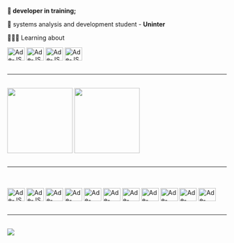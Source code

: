 <div>
  <p>💬<strong> developer in training; </strong></p>
  <p>📕 systems analysis and development student - <strong>Uninter</strong></p>
  <p>👩🏻‍💻 Learning about</p>
  
  <img align="center" alt="Ade-JS" height="30" width="40" src="https://cdn.jsdelivr.net/gh/devicons/devicon/icons/dot-net/dot-net-plain-wordmark.svg" />
  <img align="center" alt="Ade-JS" height="30" width="40" src="https://cdn.jsdelivr.net/gh/devicons/devicon/icons/csharp/csharp-original.svg" /> 
  <img align="center" alt="Ade-JS" height="30" width="40" src="https://cdn.jsdelivr.net/gh/devicons/devicon/icons/vuejs/vuejs-original-wordmark.svg" /> 
  <img align="center" alt="Ade-JS" height="30" width="40" src="https://cdn.jsdelivr.net/gh/devicons/devicon/icons/microsoftsqlserver/microsoftsqlserver-plain-wordmark.svg" /> 
          
</div>
<br><hr><br>
<div>
  <img align="center" height="150em" src="https://github-readme-stats.vercel.app/api?username=andersonbauermann&show_icons=true&theme=Dark&include_all_commits=true&count_private=true"/>
  <img align="center" height="150em" src="https://github-readme-stats.vercel.app/api/top-langs/?username=andersonbauermann&layout=compact&langs_count=7&theme=Dark"/>
</div>
<br><hr><br>
<div style="display: inline_block"><br>
  
  <img align="center" alt="Ade-JS" height="30" width="40" src="https://cdn.jsdelivr.net/gh/devicons/devicon/icons/javascript/javascript-original.svg">
   <img align="center" alt="Ade-JS" height="30" width="40" src="https://cdn.jsdelivr.net/gh/devicons/devicon/icons/typescript/typescript-original.svg">
  <img align="center" alt="Ade-NodeJS" height="30" width="40" src="https://cdn.jsdelivr.net/gh/devicons/devicon/icons/nodejs/nodejs-original.svg">
  <img align="center" alt="Ade-NodeJS" height="30" width="40" src="https://cdn.jsdelivr.net/gh/devicons/devicon/icons/express/express-original.svg">
  <img align="center" alt="Ade-VSCode" height="30" width="40" src="https://cdn.jsdelivr.net/gh/devicons/devicon/icons/vscode/vscode-original.svg">
  <img align="center" alt="Ade-HTML5" height="30" width="40" src="https://cdn.jsdelivr.net/gh/devicons/devicon/icons/html5/html5-original.svg">
  <img align="center" alt="Ade-CSS3" height="30" width="40" src="https://cdn.jsdelivr.net/gh/devicons/devicon/icons/css3/css3-original.svg">
  <img align="center" alt="Ade-Bootstrap" height="30" width="40" src="https://cdn.jsdelivr.net/gh/devicons/devicon/icons/bootstrap/bootstrap-original.svg">
  <img align="center" alt="Ade-GITHUB" height="30" width="40" src="https://cdn.jsdelivr.net/gh/devicons/devicon/icons/github/github-original.svg">
  <img align="center" alt="Ade-GIT" height="30" width="40" src="https://cdn.jsdelivr.net/gh/devicons/devicon/icons/git/git-original.svg">
  <img align="center" alt="Ade-mongodb" height="30" width="40" src="https://cdn.jsdelivr.net/gh/devicons/devicon/icons/mongodb/mongodb-original.svg">
 
</div>
<br><hr><br>
  <div>
    <a href="https://www.linkedin.com/in/anderson-bauermann-feltes-60042b76/" target="_blank"><img src="https://img.shields.io/badge/-LinkedIn-%230077B5?style=for-the-        badge&logo=linkedin&logoColor=white" target="_blank"></a> 
  </div>
